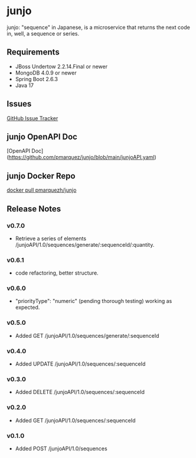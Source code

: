 # junjo
junjo: "sequence" in Japanese, is a microservice that returns the next code in, well, a sequence or series.

## Requirements
* JBoss Undertow 2.2.14.Final or newer
* MongoDB 4.0.9 or newer
* Spring Boot 2.6.3
* Java 17

## Issues
[GitHub Issue Tracker](https://github.com/pmarquez/junjo/issues)

## junjo OpenAPI Doc
[OpenAPI Doc] (https://github.com/pmarquez/junjo/blob/main/junjoAPI.yaml)

## junjo Docker Repo
[docker pull pmarquezh/junjo](https://hub.docker.com/r/pmarquezh/junjo)

## Release Notes
### v0.7.0
* Retrieve a series of elements /junjoAPI/1.0/sequences/generate/:sequenceId/:quantity.

### v0.6.1
* code refactoring, better structure.

### v0.6.0
* "priorityType": "numeric" (pending thorough testing) working as expected.

### v0.5.0
* Added GET /junjoAPI/1.0/sequences/generate/:sequenceId

### v0.4.0
* Added UPDATE /junjoAPI/1.0/sequences/:sequenceId

### v0.3.0
* Added DELETE /junjoAPI/1.0/sequences/:sequenceId

### v0.2.0
* Added GET    /junjoAPI/1.0/sequences/:sequenceId

### v0.1.0
* Added POST   /junjoAPI/1.0/sequences
